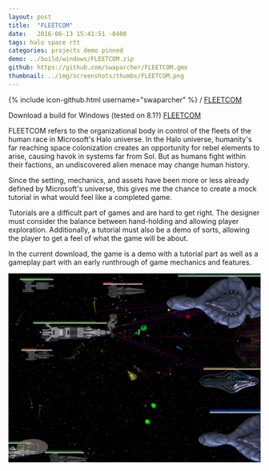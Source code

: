 ```yaml
---
layout: post
title:  "FLEETCOM"
date:   2016-06-13 15:41:51 -0400
tags: halo space rtt
categories: projects demo pinned
demo: ../build/windows/FLEETCOM.zip
github: https://github.com/swaparcher/FLEETCOM.gmx
thumbnail: ../img/screenshots/thumbs/FLEETCOM.png
---
```


{% include icon-github.html username="swaparcher" %} /
[FLEETCOM]({{page.github}})

Download a build for Windows (tested on 8.1?)
[FLEETCOM]({{page.demo}})

FLEETCOM refers to the organizational body in control of the fleets of the human race in 
Microsoft's Halo universe. In the Halo universe, humanity's far reaching space colonization creates an
opportunity for rebel elements to arise, causing havok in systems far from Sol. But as humans fight within their factions, an undiscovered alien menace may change human history.

Since the setting, mechanics, and assets have been more or less already defined by Microsoft's universe,
 this gives me the chance to create a mock tutorial in what would feel like a completed game. 

Tutorials are a difficult part of games and are hard to get right. The designer must consider the balance
between hand-holding and allowing player exploration. Additionally, a tutorial must also be a demo of sorts,
 allowing the player to get a feel of what the game will be about.

In the current download, the game is a demo with a tutorial part as well as a gameplay part with an early runthrough of game mechanics and features.

![Screenshot](../img/screenshots/FLEETCOM.png)